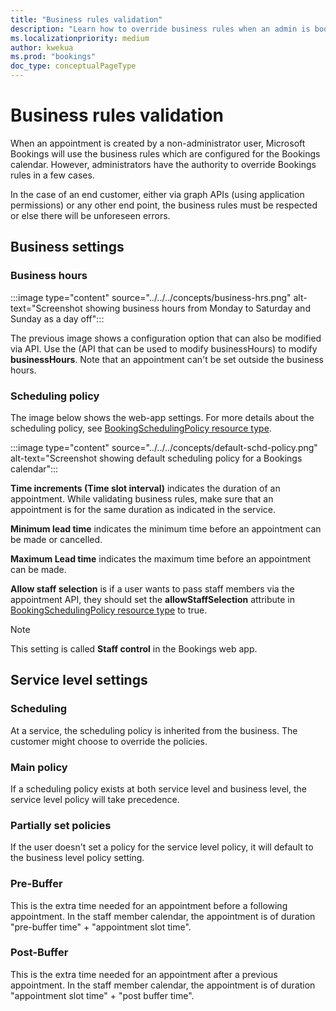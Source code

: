 ```yaml
---
title: "Business rules validation"
description: "Learn how to override business rules when an admin is booking an appointment."
ms.localizationpriority: medium
author: kwekua
ms.prod: "bookings"
doc_type: conceptualPageType
---
```


# Business rules validation

When an appointment is created by a non-administrator user, Microsoft Bookings will use the business rules which are configured for the Bookings calendar. However, administrators have the authority to override Bookings rules in a few cases.

In the case of an end customer, either via graph APIs (using application permissions) or any other end point, the business rules must be respected or else there will be unforeseen errors.

## Business settings

### Business hours

:::image type="content" source="../../../concepts/business-hrs.png" alt-text="Screenshot showing business hours from Monday to Saturday and Sunday as a day off":::

The previous image shows a configuration option that can also be modified via API. Use the (API that can be used to modify businessHours) to modify **businessHours**. Note that an appointment can't be set outside the business hours.

### Scheduling policy

The image below shows the web-app settings. For more details about the scheduling policy, see [BookingSchedulingPolicy resource type](../../v1.0/resources/bookingschedulingpolicy.md).

:::image type="content" source="../../../concepts/default-schd-policy.png" alt-text="Screenshot showing default scheduling policy for a Bookings calendar":::

**Time increments (Time slot interval)** indicates the duration of an appointment. While validating business rules, make sure that an appointment is for the same duration as indicated in the service.

**Minimum lead time** indicates the minimum time before an appointment can be made or cancelled.

**Maximum Lead time** indicates the maximum time before an appointment can be made.  

**Allow staff selection** is if a user wants to pass staff members via the appointment API, they should set the **allowStaffSelection** attribute in [BookingSchedulingPolicy resource type](../../v1.0/resources/bookingschedulingpolicy.md) to true.

> [!NOTE]
> This setting is called **Staff control** in the Bookings web app.

## Service level settings

### Scheduling

At a service, the scheduling policy is inherited from the business. The customer might choose to override the policies.

### Main policy  

If a scheduling policy exists at both service level and business level, the service level policy will take precedence.

### Partially set policies

If the user doesn't set a policy for the service level policy, it will default to the business level policy setting.

### Pre-Buffer

This is the extra time needed for an appointment before a following appointment. In the staff member calendar, the appointment is of duration "pre-buffer time" + "appointment slot time".

### Post-Buffer

This is the extra time needed for an appointment after a previous appointment. In the staff member calendar, the appointment is of duration "appointment slot time" + "post buffer time".
